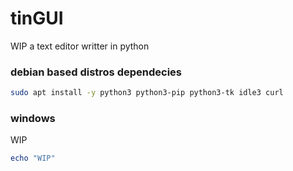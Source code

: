 # tinGUI
WIP a text editor writter in python

### debian based distros dependecies
```bash
sudo apt install -y python3 python3-pip python3-tk idle3 curl
```

### windows
WIP
```powershell
echo "WIP"
```
